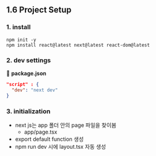 ## 1.6 Project Setup



### 1. install

```
npm init -y
npm install react@latest next@latest react-dom@latest
```



### 2. dev settings

📒 **package.json**

```json
"script" : {
  "dev": "next dev"
}
```



### 3. initialization

- next js는 app 폴더 안의 page 파일을 찾이봄
  - app/page.tsx
- export default function 생성
- npm run dev 시에 layout.tsx 자동 생성







